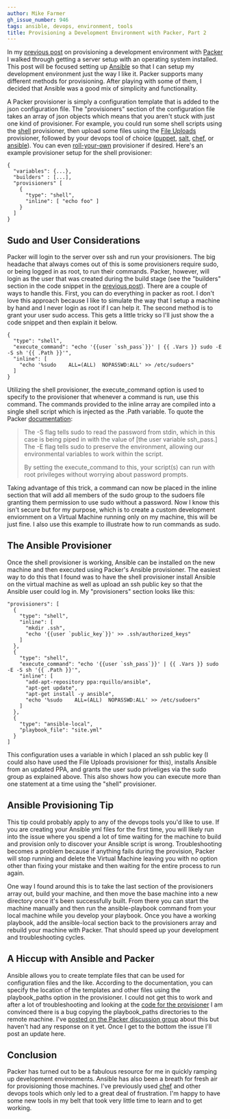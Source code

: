 ```yaml
---
author: Mike Farmer
gh_issue_number: 946
tags: ansible, devops, environment, tools
title: Provisioning a Development Environment with Packer, Part 2
---
```




In my [previous post](/blog/2014/03/12/provisioning-development-environment) on provisioning a development environment with [Packer](http://www.packer.io) I walked through getting a server setup with an operating system installed. This post will be focused setting up [Ansible](http://www.ansible.com) so that I can setup my development environment just the way I like it. Packer supports many different methods for provisioning. After playing with some of them, I decided that Ansible was a good mix of simplicity and functionality.

A Packer provisioner is simply a configuration template that is added to the json configuration file. The "provisioners" section of the configuration file takes an array of json objects which means that you aren't stuck with just one kind of provisioner. For example, you could run some shell scripts using the [shell](http://www.packer.io/docs/provisioners/shell.html) provisioner, then upload some files using the [File Uploads](http://www.packer.io/docs/provisioners/file.html) provisioner, followed by your devops tool of choice ([puppet](http://www.packer.io/docs/provisioners/puppet-masterless.html), [salt](http://www.packer.io/docs/provisioners/salt-masterless.html), [chef](http://www.packer.io/docs/provisioners/chef-solo.html), or [ansible](http://www.packer.io/docs/provisioners/ansible-local.html)). You can even [roll-your-own](http://www.packer.io/docs/extend/provisioner.html) provisioner if desired. Here's an example provisioner setup for the shell provisioner:

```
{
  "variables": {...},
  "builders" : [...],
  "provisioners" [
    {
      "type": "shell",
      "inline": [ "echo foo" ]
    }
  ]
}
```

## Sudo and User Considerations

Packer will login to the server over ssh and run your provisioners. The big headache that always comes out of this is some provisioners require sudo, or being logged in as root, to run their commands. Packer, however, will login as the user that was created during the build stage (see the "builders" section in the code snippet in the [previous post](/blog/2014/03/12/provisioning-development-environment)). There are a couple of ways to handle this. First, you can do everything in packer as root. I don't love this approach because I like to simulate the way that I setup a machine by hand and I never login as root if I can help it. The second method is to grant your user sudo access. This gets a little tricky so I'll just show the a code snippet and then explain it below.

```
{
  "type": "shell",
  "execute_command": "echo '{{user `ssh_pass`}}' | {{ .Vars }} sudo -E -S sh '{{ .Path }}'",
  "inline": [
    "echo '%sudo    ALL=(ALL)  NOPASSWD:ALL' >> /etc/sudoers"
  ]
}
```

Utilizing the shell provisioner, the execute_command option is used to specify to the provisioner that whenever a command is run, use this command. The commands provided to the inline array are compiled into a single shell script which is injected as the .Path variable. To quote the Packer [documentation](http://www.packer.io/docs/provisioners/shell.html):

> 
> 
> 
> The -S flag tells sudo to read the password from stdin, which in this case is being piped in with the value of [the user variable ssh_pass.] The -E flag tells sudo to preserve the environment, allowing our environmental variables to work within the script.
> 
> 
> 
> 
> 
> By setting the execute_command to this, your script(s) can run with root privileges without worrying about password prompts.
> 
> 
> 

Taking advantage of this trick, a command can now be placed in the inline section that will add all members of the sudo group to the sudoers file granting them permission to use sudo without a password. Now I know this isn't secure but for my purpose, which is to create a custom development enviornment on a Virtual Machine running only on my machine, this will be just fine. I also use this example to illustrate how to run commands as sudo.

## The Ansible Provisioner

Once the shell provisioner is working, Ansible can be installed on the new machine and then executed using Packer's Ansible provisioner. The easiest way to do this that I found was to have the shell provisioner install Ansible on the virtual machine as well as upload an ssh public key so that the Ansible user could log in. My "provisioners" section looks like this:

```
"provisioners": [
  {
    "type": "shell",
    "inline": [
      "mkdir .ssh",
      "echo '{{user `public_key`}}' >> .ssh/authorized_keys"
    ]
  },
  {
    "type": "shell",
    "execute_command": "echo '{{user `ssh_pass`}}' | {{ .Vars }} sudo -E -S sh '{{ .Path }}'",
    "inline": [
      "add-apt-repository ppa:rquillo/ansible",
      "apt-get update",
      "apt-get install -y ansible",
      "echo '%sudo    ALL=(ALL)  NOPASSWD:ALL' >> /etc/sudoers"
    ]
  },
  {
    "type": "ansible-local",
    "playbook_file": "site.yml"
  }
]
```

This configuration uses a variable in which I placed an ssh public key (I could also have used the File Uploads provisioner for this), installs Ansible from an updated PPA, and grants the user sudo priveliges via the sudo group as explained above. This also shows how you can execute more than one statement at a time using the "shell" provisioner.

## Ansible Provisioning Tip

This tip could probably apply to any of the devops tools you'd like to use. If you are creating your Ansible yml files for the first time, you will likely run into the issue where you spend a lot of time waiting for the machine to build and provision only to discover your Ansible script is wrong. Troubleshooting becomes a problem because if anything fails during the provision, Packer will stop running and delete the Virtual Machine leaving you with no option other than fixing your mistake and then waiting for the entire process to run again.

One way I found around this is to take the last section of the provisioners array out, build your machine, and then move the base machine into a new directory once it's been successfully built. From there you can start the machine manually and then run the ansible-playbook command from your local machine while you develop your playbook. Once you have a working playbook, add the ansible-local section back to the provisioners array and rebuild your machine with Packer. That should speed up your development and troubleshooting cycles.

## A Hiccup with Ansible and Packer

Ansible allows you to create template files that can be used for configuration files and the like. According to the documentation, you can specify the location of the templates and other files using the playbook_paths option in the provisioner. I could not get this to work and after a lot of troubleshooting and looking at the [code for the provisioner](https://github.com/mitchellh/packer/blob/master/provisioner/ansible-local/provisioner.go) I am convinced there is a bug copying the playbook_paths directories to the remote machine. I've [posted on the Packer discussion group](https://groups.google.com/forum/#!topic/packer-tool/RrIGFH3K1bE) about this but haven't had any response on it yet. Once I get to the bottom the issue I'll post an update here.

## Conclusion

Packer has turned out to be a fabulous resource for me in quickly ramping up development environments. Ansible has also been a breath for fresh air for provisioning those machines. I've previously used [chef](http://www.getchef.com/chef/) and other devops tools which only led to a great deal of frustration. I'm happy to have some new tools in my belt that took very little time to learn and to get working.


